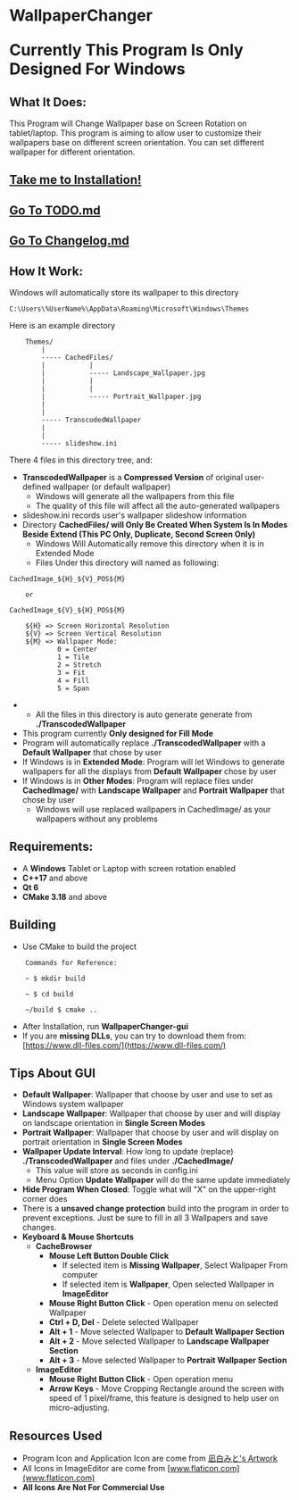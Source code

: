 # WallpaperChanger


<span style="font-size:2em;">

**Currently This Program Is Only Designed For Windows**

</span>


## What It Does:

This Program will Change Wallpaper base on Screen Rotation on tablet/laptop. This program is aiming to allow user to customize their wallpapers base on different screen orientation. You can set different wallpaper for different orientation.

## [**Take me to Installation!**](#Requirements)

## [**Go To TODO.md**](TODO.md)

## [**Go To Changelog.md**](Changelog.md)


## How It Work:

Windows will automatically store its wallpaper to this directory
```
C:\Users\%UserName%\AppData\Roaming\Microsoft\Windows\Themes
```
Here is an example directory
```
    Themes/
        |
        ----- CachedFiles/
        |           |
        |           ----- Landscape_Wallpaper.jpg
        |           |
        |           |
        |           ----- Portrait_Wallpaper.jpg
        |
        |
        ----- TranscodedWallpaper
        |
        |
        ----- slideshow.ini
```
There 4 files in this directory tree, and:
* **TranscodedWallpaper** is a **Compressed Version** of original user-defined wallpaper (or default wallpaper)
  * Windows will generate all the wallpapers from this file
  * The quality of this file will affect all the auto-generated wallpapers 
* slideshow.ini records user's wallpaper slideshow information
* Directory **CachedFiles/ will Only Be Created When System Is In Modes Beside Extend (This PC Only, Duplicate, Second Screen Only)**
  * Windows Will Automatically remove this directory when it is in Extended Mode
  * Files Under this directory will named as following:

```
CachedImage_${H}_${V}_POS${M}
    
    or
    
CachedImage_${V}_${H}_POS${M}

    ${H} => Screen Horizontal Resolution
    ${V} => Screen Vertical Resolution
    ${M} => Wallpaper Mode:
            0 = Center
            1 = Tile
            2 = Stretch
            3 = Fit
            4 = Fill
            5 = Span
```
* * All the files in this directory is auto generate generate from **./TranscodedWallpaper**
* This program currently **Only designed for Fill Mode**
* Program will automatically replace **./TranscodedWallpaper** with a **Default Wallpaper** that chose by user
* If Windows is in **Extended Mode**: Program will let Windows to generate wallpapers for all the displays from **Default Wallpaper** chose by user
* If Windows is in **Other Modes**: Program will replace files under **CachedImage/** with **Landscape Wallpaper** and **Portrait Wallpaper** that chose by user
  * Windows will use replaced wallpapers in CachedImage/ as your wallpapers without any problems


## Requirements:

* A **Windows** Tablet or Laptop with screen rotation enabled
* **C++17** and above
* **Qt 6**
* **CMake 3.18** and above


## Building

* Use CMake to build the project
```
    Commands for Reference:
    
    ~ $ mkdir build 
    
    ~ $ cd build 
    
    ~/build $ cmake .. 
```
* After Installation, run **WallpaperChanger-gui**
* If you are **missing DLLs**, you can try to download them from: [https://www.dll-files.com/](https://www.dll-files.com/) 


## Tips About GUI

* **Default Wallpaper**: Wallpaper that choose by user and use to set as Windows system wallpaper
* **Landscape Wallpaper**: Wallpaper that choose by user and will display on landscape orientation in **Single Screen Modes**
* **Portrait Wallpaper**: Wallpaper that choose by user and will display on portrait orientation in **Single Screen Modes**
* **Wallpaper Update Interval**: How long to update (replace) **./TranscodedWallpaper** and files under **./CachedImage/**
  * This value will store as seconds in config.ini
  * Menu Option **Update Wallpaper** will do the same update immediately
* **Hide Program When Closed**: Toggle what will "X" on the upper-right corner does
* There is a **unsaved change protection** build into the program in order to prevent exceptions. Just be sure to fill in all 3 Wallpapers and save changes.
* **Keyboard & Mouse Shortcuts**
  * **CacheBrowser**
    * **Mouse Left Button Double Click**
      * If selected item is **Missing Wallpaper**, Select Wallpaper From computer
      * If selected item is **Wallpaper**, Open selected Wallpaper in **ImageEditor**
    * **Mouse Right Button Click** - Open operation menu on selected Wallpaper
    * **Ctrl + D, Del** - Delete selected Wallpaper
    * **Alt + 1** - Move selected Wallpaper to **Default Wallpaper Section**
    * **Alt + 2** - Move selected Wallpaper to **Landscape Wallpaper Section**
    * **Alt + 3** - Move selected Wallpaper to **Portrait Wallpaper Section**
  * **ImageEditor**
    * **Mouse Right Button Click** - Open operation menu
    * **Arrow Keys** - Move Cropping Rectangle around the screen with speed of 1 pixel/frame, this feature is designed to help user on micro-adjusting.


## Resources Used

* Program Icon and Application Icon are come from [凪白みと's Artwork](https://www.pixiv.net/artworks/70352399)
* All Icons in ImageEditor are come from [www.flaticon.com](www.flaticon.com)
* **All Icons Are Not For Commercial Use**

